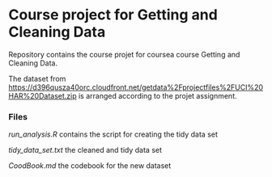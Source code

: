 # Course project for Getting and Cleaning Data

Repository contains the course projet for coursea course Getting and Cleaning Data.

The dataset from https://d396qusza40orc.cloudfront.net/getdata%2Fprojectfiles%2FUCI%20HAR%20Dataset.zip is arranged according to the projet assignment.

### Files 
*run_analysis.R* contains the script for creating the tidy data set

*tidy_data_set.txt* the cleaned and tidy data set

*CoodBook.md* the codebook for the new dataset


